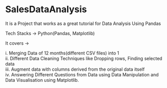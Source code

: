 # SalesDataAnalysis
It is a Project that works as a great tutorial for Data Analysis Using Pandas

Tech Stacks -> Python(Pandas, Matplotlib)

It covers ->

i. Merging Data of 12 months(different CSV files) into 1 <br>
ii. Different Data Cleaning Techniques like Dropping rows, Finding selected data <br>
iii. Augment data with columns derived from the original data itself <br>
iv. Answering Different Questions from Data using Data Manipulation and Data Visualisation using Matplotlib.<br>
